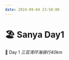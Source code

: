 ```yaml
---
date: 2024-09-04 23:50:00
---
```


# 🏖️ Sanya Day1

📅 Day 1 *三亚湾环海骑行40km*

<xgplayer  url="/20240914-Sanya.mp4" poster="/20240904_sanya.jpg" />

